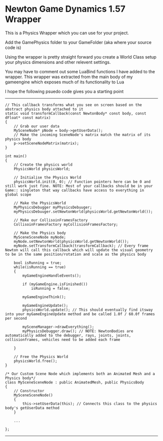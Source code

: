 # Newton Game Dynamics 1.57 Wrapper

This is a Physics Wrapper which you can use for your project.

Add the GamePhysics folder to your GameFolder (aka where your source code is)

Using the wrapper is pretty straight forward you create a World Class setup your physics dimensions and other relevent settings.

You may have to comment out some LuaBind functions I have added to the wrapper. This wrapper was extracted from the main body of my gameengine which exposes much of its functionality to Lua

I hope the following psuedo code gives you a starting point

----

	// This callback transforms what you see on screen based on the abstract physics body attached to it
	static void transformCallback(const NewtonBody* const body, const dFloat* const matrix)
	{
		// Grab our user data
		MySceneNude* pNode = body->getUserData();
		// Make the incoming SceneNode's matrix match the matrix of its physics body
		p->setSceneNodeMatrix(matrix);
	}

	int main()
	{
		// Create the physics world
		PhysicsWorld physicsWorld;
		
		// Initialise the Physics World
		physicsWorld.init(0, 0); // Function pointers here can be 0 and still work just fine. NOTE: Most of your callbacks should be in your Game:: singleton that way callbacks have access to everything in global scope

		// Make the PhysicsWorld
		MyPhysicsDebugger myPhysicsDebuuger;
		myPhysicsDebuuger.setNewtonWorld(physicsWorld.getNewtonWorld());
		
		// Make our CollisoinFramesFactory
		CollisoinFramesFactory myCollisionFramesFactory;
		
		// Make the Physics body
		MySceneSceneNode myNode;
		myNode.setNewtonWorld(physicsWorld.getNewtonWorld());
		myNode.setTransformCallback(transformCallback); // Every frame Newton will call this callback which will update the visual geometry to be in the same position/rotation and scale as the physics body
		
		bool isRunning = true;
		while(isRunning == true)
		{
			myGameEngineHandleEvents();
			
			if (myGameEngine.isFinished())
				isRunning = false;

			myGameEngineThink();
			
			myGameEngineUpdate();		
			physicsWorld.update(); // This should eventually find itsway into your myGameEngineUpdate method and be called 1.0f / 60.0f frames per second
			
			mySceneManager->drawEverything();
			myPhysicsDebugger.draw(); // NOTE: NewtonBodies are automatically added to the debugger, rays, joints, joints, collisionframes, vehicles need to be added each frame 
			
		}
		
		// Free the Physics World
		physicsWorld.free();
	}

	/* Our Custom Scene Node which implements both an Animated Mesh and a Physics body*/
	class MySceneSceneNode : public AnimatedMesh, public PhysicsBody
	{
		// Constructor
		MySceneSceneNode()
		{
			this->setUserData(this); // Connects this class to the physics body's getUserData method
		}
		
		...
		
	};

----


